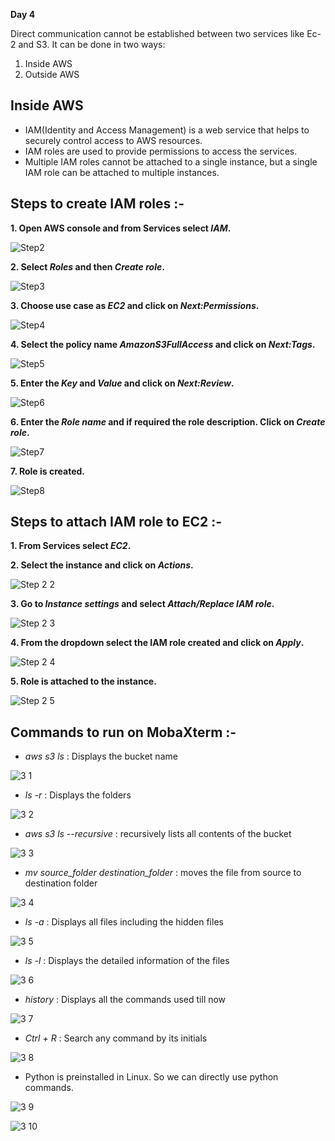 **Day 4**

Direct communication cannot be established between two services like Ec-2 and S3.
It can be done in two ways:
1. Inside AWS 
2. Outside AWS

## Inside AWS
* IAM(Identity and Access Management) is a web service that helps to securely control access to AWS resources.
* IAM roles are used to provide permissions to access the services.
* Multiple IAM roles cannot be attached to a single instance, but a single IAM role can be attached to multiple instances.

## Steps to create IAM roles :-

**1. Open AWS console and from Services select *IAM*.**

![Step2](https://user-images.githubusercontent.com/63635471/81144274-5528f980-8f91-11ea-8d6f-9c26acc38bd8.png)

**2. Select *Roles* and then *Create role*.**

![Step3](https://user-images.githubusercontent.com/63635471/81144275-565a2680-8f91-11ea-8b62-49db1747c249.png)

**3. Choose use case as *EC2* and click on *Next:Permissions*.**

![Step4](https://user-images.githubusercontent.com/63635471/81144283-58bc8080-8f91-11ea-9518-fec67f24ed81.PNG)

**4. Select the policy name *AmazonS3FullAccess* and click on *Next:Tags*.**

![Step5](https://user-images.githubusercontent.com/63635471/81144302-6114bb80-8f91-11ea-9794-9ebc00aa3655.PNG)

**5. Enter the *Key* and *Value* and click on *Next:Review*.**

![Step6](https://user-images.githubusercontent.com/63635471/81144311-63771580-8f91-11ea-8e65-fed325600f77.PNG)

**6. Enter the *Role name* and if required the role description. Click on *Create role*.**

![Step7](https://user-images.githubusercontent.com/63635471/81144318-670a9c80-8f91-11ea-9f32-c044b218c928.PNG)

**7. Role is created.**

![Step8](https://user-images.githubusercontent.com/63635471/81144326-696cf680-8f91-11ea-923f-4e699c2ee896.PNG)



## Steps to attach IAM role to EC2 :-

**1. From Services select *EC2*.**

**2. Select the instance and click on *Actions*.**

![Step 2 2](https://user-images.githubusercontent.com/63635471/81144251-4c382800-8f91-11ea-91fc-77cb8015a532.PNG)

**3. Go to *Instance settings* and select *Attach/Replace IAM role*.**

![Step 2 3](https://user-images.githubusercontent.com/63635471/81144263-50644580-8f91-11ea-9863-4ab42cd9d45e.png)

**4. From the dropdown select the IAM role created and click on *Apply*.**

![Step 2 4](https://user-images.githubusercontent.com/63635471/81144268-52c69f80-8f91-11ea-9968-38c075caf1b3.PNG)

**5. Role is attached to the instance.**

![Step 2 5](https://user-images.githubusercontent.com/63635471/81144273-53f7cc80-8f91-11ea-9e54-f419b3f0d863.PNG)


## Commands to run on MobaXterm :-
* *aws s3 ls* : Displays the bucket name

![3 1](https://user-images.githubusercontent.com/63635471/81261578-f3809200-9059-11ea-87bd-da73424edc3b.PNG)

* *ls -r* : Displays the folders

![3 2](https://user-images.githubusercontent.com/63635471/81261597-f9767300-9059-11ea-9e89-e1732e4c50f2.PNG)

* *aws s3 ls --recursive* : recursively lists all contents of the bucket

![3 3](https://user-images.githubusercontent.com/63635471/81261602-fc716380-9059-11ea-8049-ffbe0f4cdf12.PNG)

* *mv source_folder destination_folder* : moves the file from source to destination folder

![3 4](https://user-images.githubusercontent.com/63635471/81261614-009d8100-905a-11ea-9bd6-8d2ddbd3678a.PNG)

* *ls -a* : Displays all files including the hidden files

![3 5](https://user-images.githubusercontent.com/63635471/81261624-05facb80-905a-11ea-8602-66ddb2033b94.PNG)

* *ls -l* : Displays the detailed information of the files

![3 6](https://user-images.githubusercontent.com/63635471/81261629-08f5bc00-905a-11ea-9d70-002854f6788e.PNG)

* *history* : Displays all the commands used till now

![3 7](https://user-images.githubusercontent.com/63635471/81261637-0bf0ac80-905a-11ea-95c9-66951d6a044c.PNG)

* *Ctrl + R* : Search any command by its initials

![3 8](https://user-images.githubusercontent.com/63635471/81261648-101cca00-905a-11ea-9c45-72f1a615093d.PNG)

* Python is preinstalled in Linux. So we can directly use python commands.

![3 9](https://user-images.githubusercontent.com/63635471/81261657-1317ba80-905a-11ea-857b-b37586356d87.PNG)

![3 10](https://user-images.githubusercontent.com/63635471/81261665-1612ab00-905a-11ea-862e-dc39e2bda85e.PNG)
